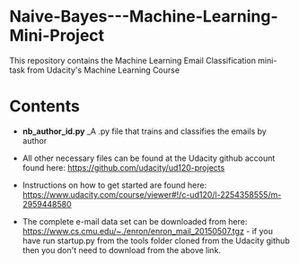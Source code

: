 # Naive-Bayes---Machine-Learning-Mini-Project
This repository contains the Machine Learning Email Classification mini-task from Udacity's Machine Learning Course

# Contents

* **nb_author_id.py**
  _A .py file that trains and classifies the emails by author

*  All other necessary files can be found at the Udacity github account found here: https://github.com/udacity/ud120-projects

*  Instructions on how to get started are found here: https://www.udacity.com/course/viewer#!/c-ud120/l-2254358555/m-2959448580   
   
*  The complete e-mail data set can be downloaded from here: https://www.cs.cmu.edu/~./enron/enron_mail_20150507.tgz - if you have run startup.py from the tools folder cloned from the Udacity github then you don't need to download from the above link.
